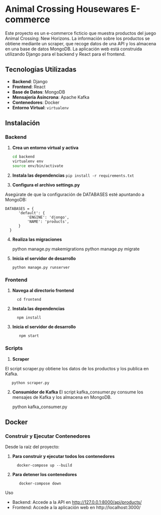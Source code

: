 # Animal Crossing Housewares E-commerce

Este proyecto es un e-commerce ficticio que muestra productos del juego Animal Crossing: New Horizons. La información sobre los productos se obtiene mediante un scraper, que recoge datos de una API y los almacena en una base de datos MongoDB. La aplicación web está construida utilizando Django para el backend y React para el frontend.

## Tecnologías Utilizadas

- **Backend**: Django
- **Frontend**: React
- **Base de Datos**: MongoDB
- **Mensajería Asíncrona**: Apache Kafka
- **Contenedores**: Docker
- **Entorno Virtual**: `virtualenv`

## Instalación

### Backend

1. **Crea un entorno virtual y activa**

   ```bash
   cd backend
   virtualenv env
   source env/bin/activate

2. **Instala las dependencias**
   `pip install -r requirements.txt`
   
3. **Configura el archivo settings.py**

Asegúrate de que la configuración de DATABASES esté apuntando a MongoDB:
  
    DATABASES = {
          'default': {
              'ENGINE': 'djongo',
              'NAME': 'products',
          }
      }

4. **Realiza las migraciones**

      python manage.py makemigrations
      python manage.py migrate

5. **Inicia el servidor de desarrollo**

       python manage.py runserver

### Frontend

1. **Navega al directorio frontend**

         cd frontend

3. **Instala las dependencias**

         npm install

4. **Inicia el servidor de desarrollo**

          npm start

### Scripts

1. **Scraper**

El script scraper.py obtiene los datos de los productos y los publica en Kafka.

       python scraper.py

2. **Consumidor de Kafka**
El script kafka_consumer.py consume los mensajes de Kafka y los almacena en MongoDB.

    python kafka_consumer.py

## Docker

 ### Construir y Ejecutar Contenedores
 Desde la raíz del proyecto:

   1. **Para construir y ejecutar todos los contenedores**

            docker-compose up --build

3. **Para detener los contenedores**

          docker-compose down

Uso

   - Backend: Accede a la API en http://127.0.0.1:8000/api/products/
   - Frontend: Accede a la aplicación web en http://localhost:3000/
